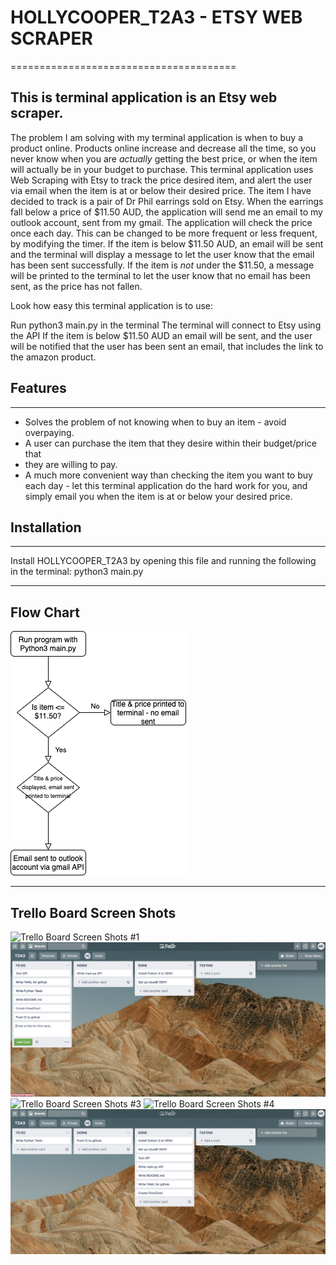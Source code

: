 # HOLLYCOOPER_T2A3 - ETSY  WEB SCRAPER
=======================================

## This is terminal application is an Etsy web scraper.
The problem I am solving with my terminal application is when to buy a product online.
Products online increase and decrease all the time, so you never know when you are
*actually* getting the best price, or when the item will actually be in your 
budget to purchase. This terminal application uses Web Scraping with Etsy to 
track the price desired item, and alert the user via email when the item is at
or below their desired price.
The item I have decided to track is a pair of Dr Phil earrings sold on Etsy.
When the earrings fall below a price of $11.50 AUD, the application will send
me an email to my outlook account, sent from my gmail. The application will 
check the price once each day. This can be changed to be more frequent or less 
frequent, by modifying the timer. If the item is below $11.50 AUD, an email 
will be sent and the terminal will display a message to let the user know that
the email has been sent successfully. If the item is *not* under the $11.50, a 
message will be printed to the terminal to let the user know that no email has been 
sent, as the price has not fallen.

Look how easy this terminal application is to use:

Run python3 main.py in the terminal
The terminal will connect to Etsy using the API
If the item is below $11.50 AUD an email will be sent, and the user will be
notified that the user has been sent an email, that includes the link to the 
amazon product. 


## Features
------------------------------------------------------------
- Solves the problem of not knowing when to buy an item - avoid overpaying.
- A user can purchase the item that they desire within their budget/price that 
- they are willing to pay.
- A much more convenient way than checking the item you want to buy each day - let this terminal application do the hard work for you, and simply email you when the item is at or below your desired price.

## Installation
------------------------------------------------------------

Install HOLLYCOOPER_T2A3 by opening this file and running the following in
the terminal:
python3 main.py 


--------------------------------------------------------------
## Flow Chart
![Flow Chart](HOLLYCOOPER_T2A3.png)

--------------------------------------------------------------

## Trello Board Screen Shots

![Trello Board Screen Shots #1](HOLLYCOOPER_T2A3-1.png)
![Trello Board Screen Shot #2](HOLLYCOOPER_T2A3-2.png)
![Trello Board Screen Shots #3](HOLLYCOOPER_T2A3-3.png)
![Trello Board Screen Shots #4](HOLLYCOOPER_T2A3-4.png)
![Trello Board Screen Shots #5](HOLLYCOOPER_T2A3-5.png)